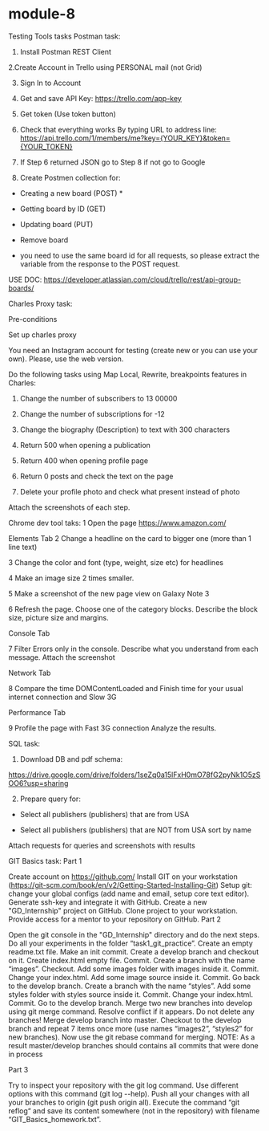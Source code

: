 # module-8
Testing Tools tasks
Postman task:
1. Install Postman REST Client

2.Create Account in Trello using PERSONAL mail (not Grid)

3. Sign In to Account

4. Get and save API Key: https://trello.com/app-key

5. Get token (Use token button)

6. Check that everything works By typing URL to address line: https://api.trello.com/1/members/me?key={YOUR_KEY}&token={YOUR_TOKEN}

7. If Step 6 returned JSON go to Step 8 if not go to Google

8. Create Postmen collection for:

- Creating a new board (POST) *

- Getting board by ID (GET)

- Updating board (PUT)

- Remove board

* you need to use the same board id for all requests, so please extract the variable from the response to the POST request.

USE DOC: https://developer.atlassian.com/cloud/trello/rest/api-group-boards/


Charles Proxy task:

Pre-conditions

Set up charles proxy

You need an Instagram account for testing (create new or you can use your own). Please, use the web version.


Do the following tasks using Map Local, Rewrite, breakpoints features in Charles:

1. Change the number of subscribers to 13 00000

2. Change the number of subscriptions for -12

3. Change the biography (Description) to text with 300 characters

4. Return 500 when opening a publication

5. Return 400 when opening profile page

5. Return 0 posts and check the text on the page

6. Delete your profile photo and check what present instead of photo

Attach the screenshots of each step.



Chrome dev tool taks:
1 Open the page https://www.amazon.com/


Elements Tab
2 Change a headline on the card to bigger one (more than 1 line text)

3 Change the color and font (type, weight, size etc) for headlines

4 Make an image size 2 times smaller.

5 Make a screenshot of the new page view on Galaxy Note 3

6 Refresh the page. Choose one of the category blocks. Describe the block size, picture size and margins.


Console Tab

7 Filter Errors only in the console. Describe what you understand from each message. Attach the screenshot


Network Tab

8 Compare the time DOMContentLoaded and Finish time for your usual internet connection and Slow 3G


Performance Tab

9 Profile the page with Fast 3G connection
Analyze the results.



SQL task:
1. Download DB and pdf schema:

https://drive.google.com/drive/folders/1seZq0a15lFxH0mO78fG2pyNk1O5zSOO6?usp=sharing

2. Prepare query for:

- Select all publishers (publishers) that are from USA

- Select all publishers (publishers) that are NOT from USA sort by name


Attach requests for queries and screenshots with results



GIT Basics task: 
Part 1


Create account on https://github.com/ 
Install GIT on your workstation (https://git-scm.com/book/en/v2/Getting-Started-Installing-Git)
Setup git: change your global configs (add name and email, setup core text editor).
Generate ssh-key and integrate it with GitHub.
Create a new "GD_Internship" project on GitHub.
Clone project to your workstation.
Provide access for a mentor to your repository on GitHub.
Part 2

Open the git console in the  "GD_Internship" directory and do the next steps.
Do all your experiments in the folder “task1_git_practice”.
Create an empty readme.txt file.
Make an init commit.
Create a develop branch and checkout on it.
Create index.html empty file. Commit.
Create a branch with the name “images”. Checkout. Add some images folder with images inside it. Commit.
Change your index.html. Add some image source inside it. Commit.
Go back to the develop branch.
Create a branch with the name “styles”. Add some styles folder with styles source inside it. Commit.
Change your index.html. Commit.
Go to the develop branch.
Merge two new branches into develop using git merge command. Resolve conflict if it appears.
Do not delete any branches!
Merge develop branch into master.
Checkout to the develop branch and repeat 7 items once more (use names “images2”, “styles2” for new branches). Now use the git rebase command for merging.
NOTE: As a result master/develop branches should contains all commits that were done in process


Part 3

Try to inspect your repository with the git log command. Use different options with this command (git log --help).
Push all your changes with all your branches to origin (git push origin all).
Execute the command “git reflog“ and save its content somewhere (not in the repository) with filename “GIT_Basics_homework.txt”.
